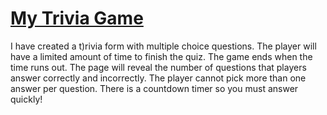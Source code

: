 # [My Trivia Game](https://jaswhitehead.github.io/Trivia-Game/)
 I have created a t)rivia form with multiple choice questions.  The player will have a limited amount of time to finish the quiz.   The game ends when the time runs out. The page will reveal the number of questions that players answer correctly and incorrectly. The player cannot pick more than one answer per question.  There is a countdown timer so you must answer quickly!
